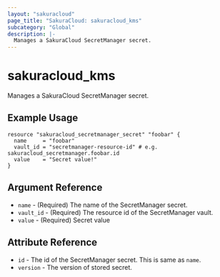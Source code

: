 ```yaml
---
layout: "sakuracloud"
page_title: "SakuraCloud: sakuracloud_kms"
subcategory: "Global"
description: |-
  Manages a SakuraCloud SecretManager secret.
---
```


# sakuracloud_kms

Manages a SakuraCloud SecretManager secret.

## Example Usage

```hcl
resource "sakuracloud_secretmanager_secret" "foobar" {
  name     = "foobar"
  vault_id = "secretmanager-resource-id" # e.g. sakuracloud_secretmanager.foobar.id
  value    = "Secret value!"
}
```

## Argument Reference

* `name` - (Required) The name of the SecretManager secret.
* `vault_id` - (Required) The resource id of the SecretManager vault.
* `value` - (Required) Secret value

## Attribute Reference

* `id` - The id of the SecretManager secret. This is same as `name`.
* `version` - The version of stored secret.

